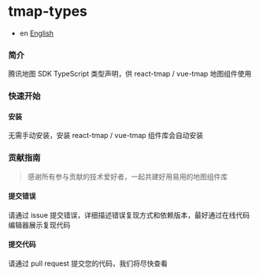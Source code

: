 # tmap-types

- en [English](README.md)

### 简介

腾讯地图 SDK TypeScript 类型声明，供 react-tmap / vue-tmap 地图组件使用

### 快速开始

#### 安装

无需手动安装，安装 react-tmap / vue-tmap 组件库会自动安装

### 贡献指南

> 感谢所有参与贡献的技术爱好者，一起共建好用易用的地图组件库

#### 提交错误

请通过 issue 提交错误，详细描述错误复现方式和依赖版本，最好通过在线代码编辑器展示复现代码

#### 提交代码

请通过 pull request 提交您的代码，我们将尽快查看
